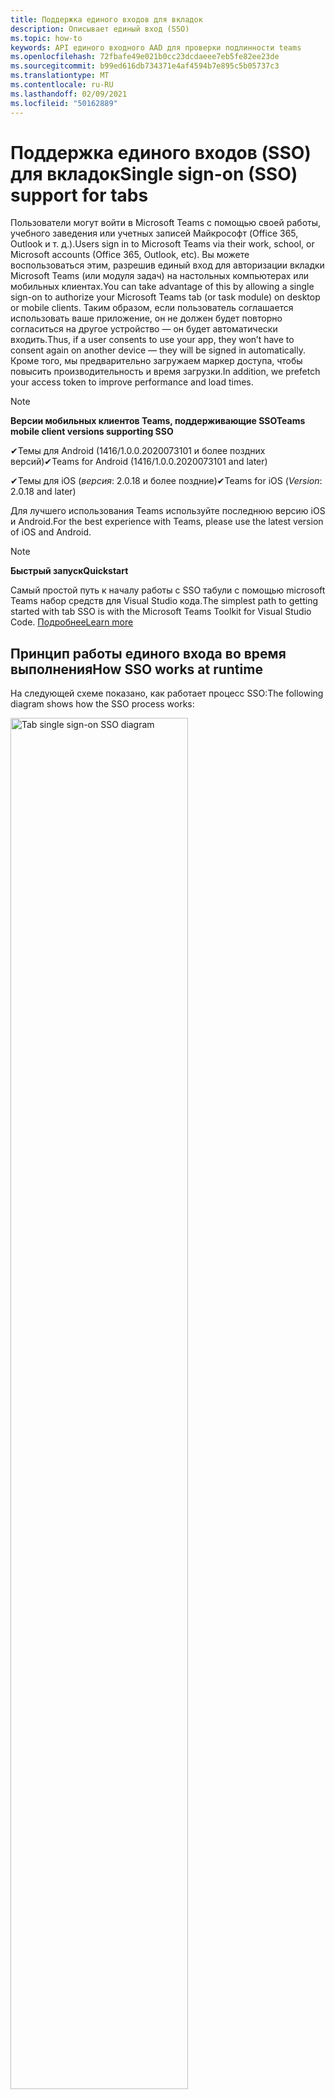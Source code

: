 ```yaml
---
title: Поддержка единого входов для вкладок
description: Описывает единый вход (SSO)
ms.topic: how-to
keywords: API единого входного AAD для проверки подлинности teams
ms.openlocfilehash: 72fbafe49e021b0cc23dcdaeee7eb5fe82ee23de
ms.sourcegitcommit: b99ed616db734371e4af4594b7e895c5b05737c3
ms.translationtype: MT
ms.contentlocale: ru-RU
ms.lasthandoff: 02/09/2021
ms.locfileid: "50162889"
---
```

# <a name="single-sign-on-sso-support-for-tabs"></a><span data-ttu-id="efcfe-104">Поддержка единого входов (SSO) для вкладок</span><span class="sxs-lookup"><span data-stu-id="efcfe-104">Single sign-on (SSO) support for tabs</span></span>

<span data-ttu-id="efcfe-105">Пользователи могут войти в Microsoft Teams с помощью своей работы, учебного заведения или учетных записей Майкрософт (Office 365, Outlook и т. д.).</span><span class="sxs-lookup"><span data-stu-id="efcfe-105">Users sign in to Microsoft Teams via their work, school, or Microsoft accounts (Office 365, Outlook, etc).</span></span> <span data-ttu-id="efcfe-106">Вы можете воспользоваться этим, разрешив единый вход для авторизации вкладки Microsoft Teams (или модуля задач) на настольных компьютерах или мобильных клиентах.</span><span class="sxs-lookup"><span data-stu-id="efcfe-106">You can take advantage of this by allowing a single sign-on to authorize your Microsoft Teams tab (or task module) on desktop or mobile clients.</span></span> <span data-ttu-id="efcfe-107">Таким образом, если пользователь соглашается использовать ваше приложение, он не должен будет повторно согласиться на другое устройство — он будет автоматически входить.</span><span class="sxs-lookup"><span data-stu-id="efcfe-107">Thus, if a user consents to use your app, they won’t have to consent again on another device — they will be signed in automatically.</span></span> <span data-ttu-id="efcfe-108">Кроме того, мы предварительно загружаем маркер доступа, чтобы повысить производительность и время загрузки.</span><span class="sxs-lookup"><span data-stu-id="efcfe-108">In addition, we prefetch your access token to improve performance and load times.</span></span>

> [!NOTE]
> <span data-ttu-id="efcfe-109">**Версии мобильных клиентов Teams, поддерживающие SSO**</span><span class="sxs-lookup"><span data-stu-id="efcfe-109">**Teams mobile client versions supporting SSO**</span></span>  
>
> <span data-ttu-id="efcfe-110">✔Темы для Android (1416/1.0.0.2020073101 и более поздних версий)</span><span class="sxs-lookup"><span data-stu-id="efcfe-110">✔Teams for Android (1416/1.0.0.2020073101 and later)</span></span>
>
> <span data-ttu-id="efcfe-111">✔Темы для iOS (_версия_: 2.0.18 и более поздние)</span><span class="sxs-lookup"><span data-stu-id="efcfe-111">✔Teams for iOS (_Version_: 2.0.18 and later)</span></span>  
>
> <span data-ttu-id="efcfe-112">Для лучшего использования Teams используйте последнюю версию iOS и Android.</span><span class="sxs-lookup"><span data-stu-id="efcfe-112">For the best experience with Teams, please use the latest version of iOS and Android.</span></span>

> [!NOTE]
> <span data-ttu-id="efcfe-113">**Быстрый запуск**</span><span class="sxs-lookup"><span data-stu-id="efcfe-113">**Quickstart**</span></span>  
>
> <span data-ttu-id="efcfe-114">Самый простой путь к началу работы с SSO табули с помощью microsoft Teams набор средств для Visual Studio кода.</span><span class="sxs-lookup"><span data-stu-id="efcfe-114">The simplest path to getting started with tab SSO is with the Microsoft Teams Toolkit for Visual Studio Code.</span></span> [<span data-ttu-id="efcfe-115">Подробнее</span><span class="sxs-lookup"><span data-stu-id="efcfe-115">Learn more</span></span>](../../../toolkit/visual-studio-code-tab-sso.md)

## <a name="how-sso-works-at-runtime"></a><span data-ttu-id="efcfe-116">Принцип работы единого входа во время выполнения</span><span class="sxs-lookup"><span data-stu-id="efcfe-116">How SSO works at runtime</span></span>

<span data-ttu-id="efcfe-117">На следующей схеме показано, как работает процесс SSO:</span><span class="sxs-lookup"><span data-stu-id="efcfe-117">The following diagram shows how the SSO process works:</span></span>

<!-- markdownlint-disable MD033 -->
<img src="~/assets/images/tabs/tabs-sso-diagram.png" alt="Tab single sign-on SSO diagram" width="75%"/>

1. <span data-ttu-id="efcfe-118">На вкладке выполнен вызов `getAuthToken()` JavaScript.</span><span class="sxs-lookup"><span data-stu-id="efcfe-118">In the tab, a JavaScript call is made to `getAuthToken()`.</span></span> <span data-ttu-id="efcfe-119">Это сообщает Teams, что необходимо получить маркер проверки подлинности для приложения вкладок.</span><span class="sxs-lookup"><span data-stu-id="efcfe-119">This tells Teams to obtain an authentication token for the tab application.</span></span>
2. <span data-ttu-id="efcfe-120">Если текущий пользователь впервые использовал ваше приложение табуляции, будет предложено согласиться (если требуется согласие) или обработать проверку подлинности по мере необходимости (например, двух-факторную проверку подлинности).</span><span class="sxs-lookup"><span data-stu-id="efcfe-120">If this is the first time the current user has used your tab application, there will be a request prompt to consent (if consent is required) or to handle step-up authentication (such as two-factor authentication).</span></span>
3. <span data-ttu-id="efcfe-121">Teams запрашивает маркер приложения табули из конечной точки Azure AD для текущего пользователя.</span><span class="sxs-lookup"><span data-stu-id="efcfe-121">Teams requests the tab application token from the Azure AD endpoint for the current user.</span></span>
4. <span data-ttu-id="efcfe-122">Azure AD отправляет маркер приложения табули в приложение Teams.</span><span class="sxs-lookup"><span data-stu-id="efcfe-122">Azure AD sends the tab application token to the Teams application.</span></span>
5. <span data-ttu-id="efcfe-123">Teams отправляет маркер приложения табули на вкладку как часть объекта результата, возвращенного `getAuthToken()` вызовом.</span><span class="sxs-lookup"><span data-stu-id="efcfe-123">Teams sends the tab application token to the tab as part of the result object returned by the `getAuthToken()` call.</span></span>
6. <span data-ttu-id="efcfe-124">Маркер будет разбор в приложении вкладок с помощью JavaScript для извлечения необходимых сведений, например адреса электронной почты пользователя.</span><span class="sxs-lookup"><span data-stu-id="efcfe-124">The token will be parsed in the tab application, via JavaScript, to extract the needed information, such as the user's email address.</span></span>

> [!NOTE]
> <span data-ttu-id="efcfe-125">Допустимо только для согласия на ограниченный набор API на уровне пользователя ( электронная почта, профиль, offline_access и OpenId), а не для других областей Microsoft Graph, таких как `getAuthToken()` `User.Read` или `Mail.Read` .</span><span class="sxs-lookup"><span data-stu-id="efcfe-125">The `getAuthToken()` is only valid for consenting to a limited set of user-level APIs — email, profile, offline_access and OpenId — and not for further Microsoft Graph scopes such as `User.Read` or `Mail.Read`.</span></span> <span data-ttu-id="efcfe-126">Рекомендуемые обходные пути, если требуются дополнительные области Graph, см. в нашем разделе [в конце этого документа.](#apps-that-require-additional-microsoft-graph-scopes)</span><span class="sxs-lookup"><span data-stu-id="efcfe-126">See our section at the end of this document for suggested workarounds if you require [additional Graph scopes](#apps-that-require-additional-microsoft-graph-scopes).</span></span>

<span data-ttu-id="efcfe-127">API SSO также будет работать в модулях [задач,](../../../task-modules-and-cards/what-are-task-modules.md) встраив веб-содержимое.</span><span class="sxs-lookup"><span data-stu-id="efcfe-127">The SSO API will also work in [Task Modules](../../../task-modules-and-cards/what-are-task-modules.md) that embed web content.</span></span>

## <a name="develop-an-sso-microsoft-teams-tab"></a><span data-ttu-id="efcfe-128">Разработка вкладки "SSO Microsoft Teams"</span><span class="sxs-lookup"><span data-stu-id="efcfe-128">Develop an SSO Microsoft Teams tab</span></span>

<span data-ttu-id="efcfe-129">В этом разделе описываются задачи, связанные с созданием вкладки Teams, использующей SSO.</span><span class="sxs-lookup"><span data-stu-id="efcfe-129">This section describes the tasks involved in creating a Teams tab that uses SSO.</span></span> <span data-ttu-id="efcfe-130">Здесь описаны такие задачи, как язык и структура, не зависит от языка и структуры.</span><span class="sxs-lookup"><span data-stu-id="efcfe-130">These tasks are described here are language- and framework-agnostic.</span></span>

### <a name="1-create-your-azure-active-directory-azure-ad-application"></a><span data-ttu-id="efcfe-131">1. Создайте приложение Azure Active Directory (Azure AD)</span><span class="sxs-lookup"><span data-stu-id="efcfe-131">1. Create your Azure Active Directory (Azure AD) application</span></span>

#### <a name="registering-your-application-in-theazure-ad-portal-overview"></a><span data-ttu-id="efcfe-132">Регистрация приложения на[портале Azure AD:](https://azure.microsoft.com/features/azure-portal/)</span><span class="sxs-lookup"><span data-stu-id="efcfe-132">Registering your application in the[Azure AD portal](https://azure.microsoft.com/features/azure-portal/) overview:</span></span>

1. <span data-ttu-id="efcfe-133">Получите свой [ИД приложения Azure AD.](/azure/active-directory/develop/howto-create-service-principal-portal#get-values-for-signing-in)</span><span class="sxs-lookup"><span data-stu-id="efcfe-133">Get your [Azure AD Application ID](/azure/active-directory/develop/howto-create-service-principal-portal#get-values-for-signing-in).</span></span>
2. <span data-ttu-id="efcfe-134">Укажите разрешения, необходимые приложению для конечной точки Azure AD и,при желании, Microsoft Graph.</span><span class="sxs-lookup"><span data-stu-id="efcfe-134">Specify the permissions that your application needs for the Azure AD endpoint and, optionally, Microsoft Graph.</span></span>
3. <span data-ttu-id="efcfe-135">[Предоставление разрешений для](/azure/active-directory/develop/howto-create-service-principal-portal#configure-access-policies-on-resources) классических, веб-и мобильных приложений Teams.</span><span class="sxs-lookup"><span data-stu-id="efcfe-135">[Grant permissions](/azure/active-directory/develop/howto-create-service-principal-portal#configure-access-policies-on-resources) for Teams desktop, web, and mobile applications.</span></span>
4. <span data-ttu-id="efcfe-136">Предварительно авторизуйте Teams,  нажать кнопку "Добавить область" и в открываемой панели введите `access_as_user` имя **области.**</span><span class="sxs-lookup"><span data-stu-id="efcfe-136">Pre-authorize Teams by selecting the **Add a scope** button and in the panel that opens, enter `access_as_user` as the **Scope name**.</span></span>

> [!NOTE]
> <span data-ttu-id="efcfe-137">Следует помнить о некоторых важных ограничениях:</span><span class="sxs-lookup"><span data-stu-id="efcfe-137">There are some important restrictions you should be aware of:</span></span>
>
> * <span data-ttu-id="efcfe-138">Мы поддерживаем только разрешения API Microsoft Graph на уровне пользователя, то есть электронную почту, профиль, offline_access, OpenId.</span><span class="sxs-lookup"><span data-stu-id="efcfe-138">We only support user-level Microsoft Graph API permissions, i.e., email, profile, offline_access, OpenId.</span></span> <span data-ttu-id="efcfe-139">Если вам нужен доступ к другим областьм Microsoft Graph (например, или к ним), см. рекомендуемое решение в конце `User.Read` `Mail.Read` этой документации. [](#apps-that-require-additional-microsoft-graph-scopes)</span><span class="sxs-lookup"><span data-stu-id="efcfe-139">If you need access to other Microsoft Graph scopes (such as `User.Read` or `Mail.Read`), see our [recommended workaround](#apps-that-require-additional-microsoft-graph-scopes) at the end of this documentation.</span></span>
> * <span data-ttu-id="efcfe-140">Важно, чтобы имя домена приложения было таким же, как доменное имя, которое вы зарегистрировали для приложения Azure AD.</span><span class="sxs-lookup"><span data-stu-id="efcfe-140">It's important that your application's domain name is the same as the domain name you've registering for your Azure AD application.</span></span>
> * <span data-ttu-id="efcfe-141">В настоящее время мы не поддерживаем несколько доменов для каждого приложения.</span><span class="sxs-lookup"><span data-stu-id="efcfe-141">We don't currently support multiple domains per app.</span></span>
> * <span data-ttu-id="efcfe-142">Мы не поддерживаем приложения, которые используют домен, так как он слишком распространен и может быть `azurewebsites.net` угрозой безопасности.</span><span class="sxs-lookup"><span data-stu-id="efcfe-142">We don't support applications that use the `azurewebsites.net` domain because it is too common and may be a security risk.</span></span> <span data-ttu-id="efcfe-143">Однако мы активно стремимся снять это ограничение.</span><span class="sxs-lookup"><span data-stu-id="efcfe-143">However, we're actively seeking to remove this restriction.</span></span>

#### <a name="registering-your-app-through-the-azure-active-directory-portal-in-depth"></a><span data-ttu-id="efcfe-144">Подробно зарегистрируйте свое приложение на портале Azure Active Directory:</span><span class="sxs-lookup"><span data-stu-id="efcfe-144">Registering your app through the Azure Active Directory portal in-depth:</span></span>

1. <span data-ttu-id="efcfe-145">Зарегистрируйте новое приложение на [портале Регистрации приложений Azure Active Directory.](https://go.microsoft.com/fwlink/?linkid=2083908)</span><span class="sxs-lookup"><span data-stu-id="efcfe-145">Register a new application in the [Azure Active Directory – App Registrations](https://go.microsoft.com/fwlink/?linkid=2083908) portal.</span></span>
2. <span data-ttu-id="efcfe-146">Выберите **новую регистрацию** и *зарегистрируйте на странице приложения* следующие значения:</span><span class="sxs-lookup"><span data-stu-id="efcfe-146">Select **New Registration** and on the *register an application page*, set following values:</span></span>
    * <span data-ttu-id="efcfe-147">**Задайте** имя приложения.</span><span class="sxs-lookup"><span data-stu-id="efcfe-147">Set **name** to your app name.</span></span>
    * <span data-ttu-id="efcfe-148">Выберите **поддерживаемые типы учетных** записей (любой тип учетной записи будет работать) ¹</span><span class="sxs-lookup"><span data-stu-id="efcfe-148">Choose the **supported account types** (any account type will work) ¹</span></span>
    * <span data-ttu-id="efcfe-149">Оставьте поле **URI перенаправления** пустым.</span><span class="sxs-lookup"><span data-stu-id="efcfe-149">Leave **Redirect URI** empty.</span></span>
    * <span data-ttu-id="efcfe-150">Нажмите кнопку **Зарегистрировать**.</span><span class="sxs-lookup"><span data-stu-id="efcfe-150">Choose **Register**.</span></span>
3. <span data-ttu-id="efcfe-151">На странице обзора скопируйте и сохраните ИД приложения **(клиента).**</span><span class="sxs-lookup"><span data-stu-id="efcfe-151">On the overview page, copy and save the **Application (client) ID**.</span></span> <span data-ttu-id="efcfe-152">Оно понадобится вам позже при обновлении манифеста приложения Teams.</span><span class="sxs-lookup"><span data-stu-id="efcfe-152">You’ll need it later when updating your Teams application manifest.</span></span>
4. <span data-ttu-id="efcfe-153">В разделе **Управление** выберите **Предоставление API**.</span><span class="sxs-lookup"><span data-stu-id="efcfe-153">Under **Manage**, select **Expose an API**.</span></span> 
5. <span data-ttu-id="efcfe-154">Выберите **ссылку "Установить",** чтобы создать URI для ИД приложения в виде `api://{AppID}` .</span><span class="sxs-lookup"><span data-stu-id="efcfe-154">Select the **Set** link to generate the Application ID URI in the form of `api://{AppID}`.</span></span> <span data-ttu-id="efcfe-155">Вставьте полное доменное имя (с косой чертой "/" в конце) между двойной косой чертой и GUID.</span><span class="sxs-lookup"><span data-stu-id="efcfe-155">Insert your fully qualified domain name (with a forward slash "/" appended to the end) between the double forward slashes and the GUID.</span></span> <span data-ttu-id="efcfe-156">Весь ИД должен иметь форму: `api://fully-qualified-domain-name.com/{AppID}` 1</span><span class="sxs-lookup"><span data-stu-id="efcfe-156">The entire ID should have the form of: `api://fully-qualified-domain-name.com/{AppID}` ²</span></span>
    * <span data-ttu-id="efcfe-157">ex: `api://subdomain.example.com/00000000-0000-0000-0000-000000000000` .</span><span class="sxs-lookup"><span data-stu-id="efcfe-157">ex: `api://subdomain.example.com/00000000-0000-0000-0000-000000000000`.</span></span>
    
    <span data-ttu-id="efcfe-158">Полное доменное имя — это понятное человеку доменное имя, из которого обслуживается ваше приложение.</span><span class="sxs-lookup"><span data-stu-id="efcfe-158">The fully qualified domain name is the human readable domain name from which your app is served.</span></span> <span data-ttu-id="efcfe-159">Если вы используете службу туннелинга, например ngrok, вам потребуется обновлять это значение при изменениях поддомена ngrok.</span><span class="sxs-lookup"><span data-stu-id="efcfe-159">If you are using a tunneling service such as ngrok, you will need to update     this value whenever your ngrok subdomain changes.</span></span> 
6. <span data-ttu-id="efcfe-160">Нажмите кнопку **Добавить область**.</span><span class="sxs-lookup"><span data-stu-id="efcfe-160">Select the **Add a scope** button.</span></span> <span data-ttu-id="efcfe-161">В открывшейся панели введите `access_as_user` в качестве параметра **Имя области**.</span><span class="sxs-lookup"><span data-stu-id="efcfe-161">In the panel that opens, enter `access_as_user` as the **Scope name**.</span></span>
7. <span data-ttu-id="efcfe-162">Кому **можно дать согласие?**`Admins and users`</span><span class="sxs-lookup"><span data-stu-id="efcfe-162">Set **Who can consent?** to `Admins and users`</span></span>
8. <span data-ttu-id="efcfe-163">Заполните поля для настройки запроса согласия администратора и пользователя значениями, подходящими для `access_as_user` области:</span><span class="sxs-lookup"><span data-stu-id="efcfe-163">Fill in the fields for configuring the admin and user consent prompts with values that are appropriate for the `access_as_user` scope:</span></span>
    * <span data-ttu-id="efcfe-164">**Заголовок согласия администратора:** Teams может получить доступ к профилю пользователя.</span><span class="sxs-lookup"><span data-stu-id="efcfe-164">**Admin consent title:** Teams can access the user’s profile.</span></span>
    * <span data-ttu-id="efcfe-165">**Описание согласия администратора:** позволяет Teams вызывать веб-API приложения в качестве текущего пользователя.</span><span class="sxs-lookup"><span data-stu-id="efcfe-165">**Admin consent description**: Allows Teams to call the app’s web APIs as the current user.</span></span>
    * <span data-ttu-id="efcfe-166">**Название согласия пользователя:** Teams может получать доступ к профилю пользователя и делать запросы от имени пользователя.</span><span class="sxs-lookup"><span data-stu-id="efcfe-166">**User consent title**: Teams can access the user profile and make requests on the user's behalf.</span></span>
    * <span data-ttu-id="efcfe-167">**Описание согласия пользователя:** В teams можно вызывать API этого приложения с правами пользователя.</span><span class="sxs-lookup"><span data-stu-id="efcfe-167">**User consent description:** Enable Teams to call this app’s APIs with the same rights as the user.</span></span>
9. <span data-ttu-id="efcfe-168">**Убедитесь, что** установлено состояние **"Включено"**</span><span class="sxs-lookup"><span data-stu-id="efcfe-168">Ensure that **State** is set to **Enabled**</span></span>
10. <span data-ttu-id="efcfe-169">Выберите **кнопку "Добавить область"** для сохранения</span><span class="sxs-lookup"><span data-stu-id="efcfe-169">Select the **Add scope** button to save</span></span> 
    * <span data-ttu-id="efcfe-170">Доменная часть  имени области, отображаемая сразу под текстовым полем, должна автоматически совпадать с **URI-** именем приложения, заданным на предыдущем шаге, и в конце: `/access_as_user`</span><span class="sxs-lookup"><span data-stu-id="efcfe-170">The domain part of the **Scope name** displayed just below the text field should automatically match the **Application ID** URI set in the previous step, with `/access_as_user` appended to the end:</span></span>
        * `api://subdomain.example.com/00000000-0000-0000-0000-000000000000/access_as_user`
11. <span data-ttu-id="efcfe-171">В разделе **"Авторизованные** клиентские приложения" определите приложения, которые необходимо авторизировать для веб-приложения приложения.</span><span class="sxs-lookup"><span data-stu-id="efcfe-171">In the **Authorized client applications** section, identify the applications that you want to authorize for your app’s web application.</span></span> <span data-ttu-id="efcfe-172">Выберите *"Добавить клиентские приложения".*</span><span class="sxs-lookup"><span data-stu-id="efcfe-172">Select *Add a client application*.</span></span> <span data-ttu-id="efcfe-173">Введите каждый из следующих ИД клиента и выберите авторизованную область, созданную на предыдущем шаге:</span><span class="sxs-lookup"><span data-stu-id="efcfe-173">Enter each of the following client IDs and select the authorized scope you created in the previous step:</span></span>
    * <span data-ttu-id="efcfe-174">`1fec8e78-bce4-4aaf-ab1b-5451cc387264` (Мобильное или настольное приложение Teams)</span><span class="sxs-lookup"><span data-stu-id="efcfe-174">`1fec8e78-bce4-4aaf-ab1b-5451cc387264` (Teams mobile/desktop application)</span></span>
    * <span data-ttu-id="efcfe-175">`5e3ce6c0-2b1f-4285-8d4b-75ee78787346` (Веб-приложение Teams)</span><span class="sxs-lookup"><span data-stu-id="efcfe-175">`5e3ce6c0-2b1f-4285-8d4b-75ee78787346` (Teams web application)</span></span>
12. <span data-ttu-id="efcfe-176">Перейдите **к разрешениям API.**</span><span class="sxs-lookup"><span data-stu-id="efcfe-176">Navigate to **API Permissions**.</span></span> <span data-ttu-id="efcfe-177">Выберите *"Добавить разрешения microsoft*  >  *Graph*  >  *Delegated permissions",* а затем добавьте следующие разрешения из API Microsoft Graph:</span><span class="sxs-lookup"><span data-stu-id="efcfe-177">Select *Add a permission* > *Microsoft Graph* > *Delegated permissions*, then add the following permissions from Microsoft Graph API:</span></span>
    * <span data-ttu-id="efcfe-178">User.Read (включен по умолчанию)</span><span class="sxs-lookup"><span data-stu-id="efcfe-178">User.Read (enabled by default)</span></span>
    * <span data-ttu-id="efcfe-179">email</span><span class="sxs-lookup"><span data-stu-id="efcfe-179">email</span></span>
    * <span data-ttu-id="efcfe-180">offline_access</span><span class="sxs-lookup"><span data-stu-id="efcfe-180">offline_access</span></span>
    * <span data-ttu-id="efcfe-181">OpenId</span><span class="sxs-lookup"><span data-stu-id="efcfe-181">OpenId</span></span>
    * <span data-ttu-id="efcfe-182">profile</span><span class="sxs-lookup"><span data-stu-id="efcfe-182">profile</span></span>

13. <span data-ttu-id="efcfe-183">Переход к **проверке подлинности**</span><span class="sxs-lookup"><span data-stu-id="efcfe-183">Navigate to **Authentication**</span></span>

    <span data-ttu-id="efcfe-184">Если приложению не предоставлено согласие ИТ-администратора, пользователям придется предоставить согласие при первом использовании приложения.</span><span class="sxs-lookup"><span data-stu-id="efcfe-184">If an app hasn't been granted IT admin consent, users will have to provide consent the first time they use an app.</span></span>

    <span data-ttu-id="efcfe-185">За установите URI перенаправления:</span><span class="sxs-lookup"><span data-stu-id="efcfe-185">Set a redirect URI:</span></span>
    * <span data-ttu-id="efcfe-186">Выберите **"Добавить платформу".**</span><span class="sxs-lookup"><span data-stu-id="efcfe-186">Select **Add a platform**.</span></span>
    * <span data-ttu-id="efcfe-187">Выберите **"Интернет"**.</span><span class="sxs-lookup"><span data-stu-id="efcfe-187">Select **web**.</span></span>
    * <span data-ttu-id="efcfe-188">Введите **URI перенаправления** для вашего приложения.</span><span class="sxs-lookup"><span data-stu-id="efcfe-188">Enter the **redirect URI** for your app.</span></span> <span data-ttu-id="efcfe-189">На этой странице успешный неявный поток предоставления перенаправляет пользователя.</span><span class="sxs-lookup"><span data-stu-id="efcfe-189">This will be the page where a successful implicit grant flow will redirect the user.</span></span> <span data-ttu-id="efcfe-190">Это будет то же полное доменное имя, которое вы ввели на шаге 5, за которым следует маршрут API, куда должен быть отправлен ответ проверки подлинности.</span><span class="sxs-lookup"><span data-stu-id="efcfe-190">This will be same fully qualified domain name that you entered in step 5 followed by the API route where a authentication response should be sent.</span></span> <span data-ttu-id="efcfe-191">Если вы следуете любому из примеров Teams, это будет: `https://subdomain.example.com/auth-end`</span><span class="sxs-lookup"><span data-stu-id="efcfe-191">If you are following any of the Teams samples, this will be: `https://subdomain.example.com/auth-end`</span></span>

    <span data-ttu-id="efcfe-192">Затем в включить неявное предоставление, проверив следующие поля:</span><span class="sxs-lookup"><span data-stu-id="efcfe-192">Next, enable implicit grant by checking the following boxes:</span></span>  
    <span data-ttu-id="efcfe-193">✔ ID Token</span><span class="sxs-lookup"><span data-stu-id="efcfe-193">✔ ID Token</span></span>  
    <span data-ttu-id="efcfe-194">✔ доступа</span><span class="sxs-lookup"><span data-stu-id="efcfe-194">✔ Access Token</span></span>  
    
<span data-ttu-id="efcfe-195">Поздравляем!</span><span class="sxs-lookup"><span data-stu-id="efcfe-195">Congratulations!</span></span> <span data-ttu-id="efcfe-196">Вы выполнили необходимые условия для регистрации приложения, чтобы продолжить работу с приложением с SSO-приложением tab.</span><span class="sxs-lookup"><span data-stu-id="efcfe-196">You have completed the app registration prerequisites to proceed with your tab SSO app.</span></span>     

> [!NOTE]
>
> * <span data-ttu-id="efcfe-197">¹ Если ваше приложение Azure AD  зарегистрировано в том же клиенте, где вы делаете запрос на проверку подлинности в Teams, пользователь не получит запрос на согласие и сразу получит маркер доступа.</span><span class="sxs-lookup"><span data-stu-id="efcfe-197">¹ If your Azure AD app is registered in the _same_ tenant where you're making an authentication request in Teams, the user won't be asked to consent and will be granted an access token right away.</span></span> <span data-ttu-id="efcfe-198">Пользователям необходимо согласиться на эти разрешения, только если приложение Azure AD зарегистрировано в другом клиенте.</span><span class="sxs-lookup"><span data-stu-id="efcfe-198">Users only need to consent to these permissions if the Azure AD app is registered in a different tenant.</span></span>
> * <span data-ttu-id="efcfe-199">1 Если вы получите сообщение об ошибке, указывав, что домен уже принадлежит вам и вы владелец, выполните процедуру на кратком примере: добавьте пользовательское имя домена в [Azure Active Directory](/azure/active-directory/fundamentals/add-custom-domain) для регистрации домена, а затем повторите шаг 5 выше.</span><span class="sxs-lookup"><span data-stu-id="efcfe-199">² If you get an error stating that the domain is already owned and you are the owner, follow the procedure at [Quickstart: Add a custom domain name to Azure Active Directory](/azure/active-directory/fundamentals/add-custom-domain) to register the domain, and then repeat step 5, above.</span></span> <span data-ttu-id="efcfe-200">(Эта ошибка также может возникнуть, если вы не вошел с помощью учетных данных администратора в области аренды Office 365).</span><span class="sxs-lookup"><span data-stu-id="efcfe-200">(This error can also occur if you aren't signed in with Admin credentials in the Office 365 tenancy).</span></span>
> * <span data-ttu-id="efcfe-201">Если вы не получаете имя upn (имя-пользователя) в возвращенном маркере доступа, вы можете добавить его как необязательное утверждение [в](https://docs.microsoft.com/azure/active-directory/develop/active-directory-optional-claims) Azure AD.</span><span class="sxs-lookup"><span data-stu-id="efcfe-201">If you are not receiving the UPN (User Principal Name) in the returned access token, you can add it as an [optional claim](https://docs.microsoft.com/azure/active-directory/develop/active-directory-optional-claims) in Azure AD.</span></span>

### <a name="2-update-your-microsoft-teams-application-manifest"></a><span data-ttu-id="efcfe-202">2. Обновление манифеста приложения Microsoft Teams</span><span class="sxs-lookup"><span data-stu-id="efcfe-202">2. Update your Microsoft Teams application manifest</span></span>

<span data-ttu-id="efcfe-203">Добавьте новые свойства в манифест Microsoft Teams:</span><span class="sxs-lookup"><span data-stu-id="efcfe-203">Add new properties to your Microsoft Teams manifest:</span></span>

* <span data-ttu-id="efcfe-204">**WebApplicationInfo —** родительский элемент следующих элементов:</span><span class="sxs-lookup"><span data-stu-id="efcfe-204">**WebApplicationInfo** - The parent of the following elements:</span></span>

> [!div class="checklist"]
> * <span data-ttu-id="efcfe-205">**id** — ИД клиента приложения.</span><span class="sxs-lookup"><span data-stu-id="efcfe-205">**id** - The client ID of the application.</span></span> <span data-ttu-id="efcfe-206">Это ИД приложения, полученный при регистрации приложения в Azure AD.</span><span class="sxs-lookup"><span data-stu-id="efcfe-206">This is the application ID that you obtained as part of registering the application with Azure AD.</span></span>
>* <span data-ttu-id="efcfe-207">**resource** — домен и поддомен приложения.</span><span class="sxs-lookup"><span data-stu-id="efcfe-207">**resource** - The domain and subdomain of your application.</span></span> <span data-ttu-id="efcfe-208">Это тот же URI (включая протокол), который вы зарегистрировали при создании на `api://` `scope` шаге 6 выше.</span><span class="sxs-lookup"><span data-stu-id="efcfe-208">This is the same URI (including the `api://` protocol) that you registered when creating your `scope` in step 6 above.</span></span> <span data-ttu-id="efcfe-209">Не следует включать путь `access_as_user` в ресурс.</span><span class="sxs-lookup"><span data-stu-id="efcfe-209">You shouldn't include the `access_as_user` path in your resource.</span></span> <span data-ttu-id="efcfe-210">Доменная часть этого URI должна соответствовать домену, в том числе поддоменам, используемым в URL-адресах манифеста приложения Teams.</span><span class="sxs-lookup"><span data-stu-id="efcfe-210">The domain part of this URI should match the domain, including any subdomains, used in the URLs of your Teams application manifest.</span></span>

```json
"webApplicationInfo": {
  "id": "00000000-0000-0000-0000-000000000000",
  "resource": "api://subdomain.example.com/00000000-0000-0000-0000-000000000000"
}
```

> [!NOTE]
>
>* <span data-ttu-id="efcfe-211">Ресурс приложения AAD обычно является корневым url-адресом сайта и appID (например, `api://subdomain.example.com/00000000-0000-0000-0000-000000000000` ).</span><span class="sxs-lookup"><span data-stu-id="efcfe-211">The resource for an AAD app will usually be the root of its site URL and the appID (e.g. `api://subdomain.example.com/00000000-0000-0000-0000-000000000000`).</span></span> <span data-ttu-id="efcfe-212">Мы также используем это значение, чтобы убедиться, что ваш запрос приходит из того же домена.</span><span class="sxs-lookup"><span data-stu-id="efcfe-212">We also use this value to ensure your request is coming from the same domain.</span></span> <span data-ttu-id="efcfe-213">Поэтому убедитесь, что вкладка использует те же домены, что `contentURL` и свойство ресурса.</span><span class="sxs-lookup"><span data-stu-id="efcfe-213">Therefore, make sure that the `contentURL` for your tab uses the same domains as your resource property.</span></span>
>* <span data-ttu-id="efcfe-214">Для реализации поля необходимо использовать манифест версии 1.5 или `webApplicationInfo` выше.</span><span class="sxs-lookup"><span data-stu-id="efcfe-214">You need to use manifest version 1.5 or higher to implement the `webApplicationInfo` field.</span></span>

### <a name="3-get-an-authentication-token-from-your-client-side-code"></a><span data-ttu-id="efcfe-215">3. Получите маркер проверки подлинности из клиентского кода</span><span class="sxs-lookup"><span data-stu-id="efcfe-215">3. Get an authentication token from your client-side code</span></span>

<span data-ttu-id="efcfe-216">Вот как выглядит API проверки подлинности:</span><span class="sxs-lookup"><span data-stu-id="efcfe-216">Here's what the authentication API looks like:</span></span>

```javascript
var authTokenRequest = {
  successCallback: function(result) { console.log("Success: " + result); },
  failureCallback: function(error) { console.log("Failure: " + error); }
};
microsoftTeams.authentication.getAuthToken(authTokenRequest);
```

<span data-ttu-id="efcfe-217">Когда вы звоните и требуется дополнительное согласие пользователя (для разрешений на уровне пользователя), пользователю будет покажите диалоговое окно с запросом на предоставление `getAuthToken` дополнительного согласия.</span><span class="sxs-lookup"><span data-stu-id="efcfe-217">When you call `getAuthToken` - and additional user consent is required (for user-level permissions) - we will show a dialog to the user encouraging them to grant additional consent.</span></span> 

<span data-ttu-id="efcfe-218">Получив маркер доступа в ответе на успешный вызов, вы можете декодировать маркер доступа, чтобы просмотреть утверждения, связанные с этим маркером.</span><span class="sxs-lookup"><span data-stu-id="efcfe-218">Once you've received the access token in the success callback you can decode the access token to view the claims associated with that token.</span></span> <span data-ttu-id="efcfe-219">(При желании вы можете вручную скопировать или вкопировать [](https://jwt.io/) маркер доступа в средство, например JWT.io для проверки его содержимого).</span><span class="sxs-lookup"><span data-stu-id="efcfe-219">(Optionally, you can manually copy/paste the access token into a tool such as [JWT.io](https://jwt.io/) to inspect its contents).</span></span> <span data-ttu-id="efcfe-220">Если вы не получаете имя upn (имя-пользователя) в возвращенном маркере доступа, вы можете добавить его как необязательное утверждение [в](https://docs.microsoft.com/azure/active-directory/develop/active-directory-optional-claims) Azure AD.</span><span class="sxs-lookup"><span data-stu-id="efcfe-220">If you are not receiving the UPN (User Principal Name) in the returned access token, you can add it as an [optional claim](https://docs.microsoft.com/azure/active-directory/develop/active-directory-optional-claims) in Azure AD.</span></span>

<p>
    <img src="~/assets/images/tabs/tabs-sso-prompt.png" alt="Tab single sign-on SSO dialog prompt" width="75%"/>
</p>

## <a name="code-sample"></a><span data-ttu-id="efcfe-221">Пример кода</span><span class="sxs-lookup"><span data-stu-id="efcfe-221">Code sample</span></span>

|<span data-ttu-id="efcfe-222">**Имя примера**</span><span class="sxs-lookup"><span data-stu-id="efcfe-222">**Sample name**</span></span>|<span data-ttu-id="efcfe-223">**Описание**</span><span class="sxs-lookup"><span data-stu-id="efcfe-223">**Description**</span></span>|<span data-ttu-id="efcfe-224">**C#**</span><span class="sxs-lookup"><span data-stu-id="efcfe-224">**C#**</span></span>|<span data-ttu-id="efcfe-225">**TypeScript**</span><span class="sxs-lookup"><span data-stu-id="efcfe-225">**TypeScript**</span></span>|
|---------------|---------------|------|--------------|
| <span data-ttu-id="efcfe-226">Tab SSO</span><span class="sxs-lookup"><span data-stu-id="efcfe-226">Tab SSO</span></span> |<span data-ttu-id="efcfe-227">Пример приложения Microsoft Teams для вкладки Azure AD SSO</span><span class="sxs-lookup"><span data-stu-id="efcfe-227">Microsoft Teams sample app for tabs Azure AD SSO</span></span>| [<span data-ttu-id="efcfe-228">View</span><span class="sxs-lookup"><span data-stu-id="efcfe-228">View</span></span>](https://github.com/OfficeDev/Microsoft-Teams-Samples/tree/main/samples/tab-sso/csharp)|<span data-ttu-id="efcfe-229">[View](https://github.com/OfficeDev/Microsoft-Teams-Samples/blob/main/samples/tab-sso/nodejs),</span><span class="sxs-lookup"><span data-stu-id="efcfe-229">[View](https://github.com/OfficeDev/Microsoft-Teams-Samples/blob/main/samples/tab-sso/nodejs),</span></span> </br>[<span data-ttu-id="efcfe-230">Teams набор средств</span><span class="sxs-lookup"><span data-stu-id="efcfe-230">Teams Toolkit</span></span>](../../../toolkit/visual-studio-code-tab-sso.md)|

## <a name="known-limitations"></a><span data-ttu-id="efcfe-231">Известные ограничения</span><span class="sxs-lookup"><span data-stu-id="efcfe-231">Known Limitations</span></span>

### <a name="apps-that-require-additional-microsoft-graph-scopes"></a><span data-ttu-id="efcfe-232">Приложения, которые требуют дополнительных областей Microsoft Graph</span><span class="sxs-lookup"><span data-stu-id="efcfe-232">Apps that require additional Microsoft Graph Scopes</span></span>

<span data-ttu-id="efcfe-233">Наша текущая реализация для SSO предоставляет согласие только на разрешения на уровне пользователя ( электронная почта, профиль, offline_access, OpenId), а не для других API (например, User.Read или Mail.Read).</span><span class="sxs-lookup"><span data-stu-id="efcfe-233">Our current implementation for SSO only grants consent for user-level permissions — email, profile, offline_access, OpenId — not for other APIs (such as User.Read or Mail.Read).</span></span> <span data-ttu-id="efcfe-234">Если вашему приложению необходимы дополнительные области Microsoft Graph, вот несколько включающих обходных пути:</span><span class="sxs-lookup"><span data-stu-id="efcfe-234">If your app needs further Microsoft Graph scopes, here are some enabling workarounds:</span></span>

#### <a name="tenant-admin-consent"></a><span data-ttu-id="efcfe-235">Согласие администратора клиента</span><span class="sxs-lookup"><span data-stu-id="efcfe-235">Tenant Admin Consent</span></span>

<span data-ttu-id="efcfe-236">Самый простой подход — получить предварительное согласие администратора клиента от имени организации.</span><span class="sxs-lookup"><span data-stu-id="efcfe-236">The simplest approach is to get a tenant admin to pre-consent on behalf of the organization.</span></span> <span data-ttu-id="efcfe-237">Это означает, что пользователям не придется соглашаться на использование этих областей, и вы сможете свободно обмениваться данными на стороне сервера маркеров с помощью потока "от имени" Azure [AD.](/azure/active-directory/develop/v1-oauth2-on-behalf-of-flow)</span><span class="sxs-lookup"><span data-stu-id="efcfe-237">This means users won’t have to consent to these scopes and you can then be free to exchange the token server side using Azure AD’s [on-behalf-of flow](/azure/active-directory/develop/v1-oauth2-on-behalf-of-flow).</span></span> <span data-ttu-id="efcfe-238">Это решение приемлемо для внутренних бизнес-приложений, но может быть недостаточно для сторонних разработчиков, которые могут не иметь возможности полагаться на утверждение администратора клиента.</span><span class="sxs-lookup"><span data-stu-id="efcfe-238">This workaround is acceptable for internal line-of-business applications but may not be enough for third-party developers who may not be able to rely on tenant admin approval.</span></span>

<span data-ttu-id="efcfe-239">Простой способ получения согласия от имени организации (как администратор клиента) — посетить:</span><span class="sxs-lookup"><span data-stu-id="efcfe-239">A simple way of consenting on behalf of an organization (as a tenant admin) is to visit:</span></span>

* `https://login.microsoftonline.com/common/adminconsent?client_id=<AAD_App_ID>`

#### <a name="asking-for-additional-consent-using-the-auth-api"></a><span data-ttu-id="efcfe-240">Запрос дополнительного согласия с помощью API проверки</span><span class="sxs-lookup"><span data-stu-id="efcfe-240">Asking for additional consent using the Auth API</span></span>

<span data-ttu-id="efcfe-241">Другой подход для получения дополнительных областей Microsoft Graph — представить диалоговое окно согласия с использованием существующего веб-подхода к проверке подлинности [Azure AD,](~/tabs/how-to/authentication/auth-tab-aad.md#navigate-to-the-authorization-page-from-your-popup-page) который включает создание диалоговое окно согласия Azure AD.</span><span class="sxs-lookup"><span data-stu-id="efcfe-241">Another approach for getting additional Microsoft Graph scopes is to present a consent dialog using our existing [web-based Azure AD authentication approach](~/tabs/how-to/authentication/auth-tab-aad.md#navigate-to-the-authorization-page-from-your-popup-page) which involves popping up an Azure AD consent dialog.</span></span> <span data-ttu-id="efcfe-242">Существуют некоторые важные дополнения:</span><span class="sxs-lookup"><span data-stu-id="efcfe-242">There are some notable additions:</span></span>

1. <span data-ttu-id="efcfe-243">Чтобы получить доступ к этим дополнительным API Microsoft Graph, маркер, полученный с помощью сервера, должен быть exchanged на стороне сервера с помощью потока Azure AD от `getAuthToken()` имени. [](/azure/active-directory/develop/v2-oauth2-on-behalf-of-flow)</span><span class="sxs-lookup"><span data-stu-id="efcfe-243">The token retrieved using `getAuthToken()` needs to be exchanged server-side using Azure AD [on-behalf-of flow](/azure/active-directory/develop/v2-oauth2-on-behalf-of-flow) to get access to those additional Microsoft Graph APIs.</span></span>
    * <span data-ttu-id="efcfe-244">Не забудьте использовать конечную точку Microsoft Graph v2 для этого exchange</span><span class="sxs-lookup"><span data-stu-id="efcfe-244">Be sure to use the v2 Microsoft Graph endpoint for this exchange</span></span>
2. <span data-ttu-id="efcfe-245">В случае сбой обмена данными Azure AD возвратит недопустимое исключение предоставления.</span><span class="sxs-lookup"><span data-stu-id="efcfe-245">If the exchange fails, Azure AD will return an invalid grant exception.</span></span> <span data-ttu-id="efcfe-246">Обычно существует одно из двух сообщений об ошибке: `invalid_grant` или `interaction_required`</span><span class="sxs-lookup"><span data-stu-id="efcfe-246">There are usually one of two error messages: `invalid_grant` or `interaction_required`</span></span>
3. <span data-ttu-id="efcfe-247">При сбойе обмена необходимо запросить дополнительное согласие.</span><span class="sxs-lookup"><span data-stu-id="efcfe-247">When the exchange fails, then you need to ask for additional consent.</span></span> <span data-ttu-id="efcfe-248">Мы рекомендуем показывать пользовательский интерфейс, запрашивая у пользователя дополнительное согласие.</span><span class="sxs-lookup"><span data-stu-id="efcfe-248">We recommend showing some UI asking the user to grant additional consent.</span></span> <span data-ttu-id="efcfe-249">Этот пользовательский интерфейс должен включать кнопку, которая запускает диалоговое окно согласия Azure AD с помощью нашего API проверки подлинности [Azure AD.](~/concepts/authentication/auth-silent-aad.md)</span><span class="sxs-lookup"><span data-stu-id="efcfe-249">This UI should include a button that triggers an Azure AD consent dialog using our [Azure AD authentication API](~/concepts/authentication/auth-silent-aad.md).</span></span>
4. <span data-ttu-id="efcfe-250">При запросе дополнительного согласия от Azure AD необходимо включить в параметр `prompt=consent` [query-string-parameter](~/tabs/how-to/authentication/auth-silent-aad.md#get-the-user-context) в Azure AD, иначе Azure AD не будет запрашивать дополнительные области.</span><span class="sxs-lookup"><span data-stu-id="efcfe-250">When asking for additional consent from Azure AD, you need to include `prompt=consent` in your [query-string-parameter](~/tabs/how-to/authentication/auth-silent-aad.md#get-the-user-context) to Azure AD otherwise Azure AD will not ask for the additional scopes.</span></span>
    * <span data-ttu-id="efcfe-251">Вместо: `?scope={scopes}`</span><span class="sxs-lookup"><span data-stu-id="efcfe-251">Instead of: `?scope={scopes}`</span></span>
    * <span data-ttu-id="efcfe-252">Используйте: `?prompt=consent&scope={scopes}`</span><span class="sxs-lookup"><span data-stu-id="efcfe-252">Use this: `?prompt=consent&scope={scopes}`</span></span>
    * <span data-ttu-id="efcfe-253">Убедитесь, что включены все области, которые вы запросит у пользователя `{scopes}` (например, Mail.Read или User.Read).</span><span class="sxs-lookup"><span data-stu-id="efcfe-253">Be sure that `{scopes}` includes all the scopes you are prompting the user for (ex: Mail.Read or User.Read).</span></span>
5. <span data-ttu-id="efcfe-254">После того как пользователь предоставил дополнительное разрешение, повторить попытку потока от имени, чтобы получить доступ к этим дополнительным API.</span><span class="sxs-lookup"><span data-stu-id="efcfe-254">Once the user has granted additional permission, retry the on-behalf-of-flow to get access to these additional APIs.</span></span>

### <a name="non-azure-ad-authentication"></a><span data-ttu-id="efcfe-255">Проверка подлинности, не относячная к Azure AD</span><span class="sxs-lookup"><span data-stu-id="efcfe-255">Non-Azure AD Authentication</span></span>

<span data-ttu-id="efcfe-256">Вышеуказанное решение проверки подлинности работает только для приложений и служб, которые поддерживают Azure AD в качестве поставщика удостоверений.</span><span class="sxs-lookup"><span data-stu-id="efcfe-256">The above-described authentication solution only works for apps and services that support Azure AD as an identity provider.</span></span> <span data-ttu-id="efcfe-257">Приложения, которые хотят проверить подлинность с помощью служб, не использующих Azure AD, должны продолжать использовать всплывающий поток [веб-проверки подлинности.](~/concepts/authentication.md)</span><span class="sxs-lookup"><span data-stu-id="efcfe-257">Apps that want to authenticate using non-Azure AD based services need to continue using the pop-up-based [web authentication flow](~/concepts/authentication.md).</span></span>

> [!NOTE] 
> <span data-ttu-id="efcfe-258">SSO поддерживается для приложений, которые принадлежат клиенту, в клиентах B2C Azure AD.</span><span class="sxs-lookup"><span data-stu-id="efcfe-258">SSO is supported for customer owned apps within the Azure AD B2C tenants.</span></span>
